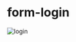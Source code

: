 # form-login

![login](https://user-images.githubusercontent.com/113760359/220381562-b133fc41-10c9-4902-b559-f68ef3455d22.gif)
